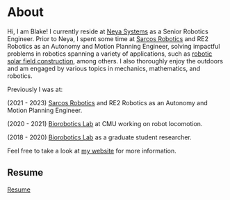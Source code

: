 # About

Hi, I am Blake! I currently reside at <a href="https://www.neyarobotics.com/">Neya Systems</a> as a Senior Robotics Engineer. Prior to Neya, I spent some time at <a href="https://www.sarcos.com/">Sarcos Robotics</a> and RE2 Robotics as an Autonomy and Motion Planning Engineer, solving impactful problems in robotics spanning a variety of applications, such as <a href="https://www.sarcos.com/robotics-applications-and-use-cases/solar/?utm_term=&utm_medium=ppc&utm_campaign=**Elevated+-+Sarcos+-+DSA&utm_source=adwords&hsa_cam=18291646526&hsa_src=g&hsa_mt=&hsa_ver=3&hsa_net=adwords&hsa_tgt=dsa-19959388920&hsa_acc=2971379278&hsa_grp=141075101517&hsa_kw=&hsa_ad=620765362461">robotic solar field construction</a>, among others. I also thoroughly enjoy the outdoors and am engaged by various topics in mechanics, mathematics, and robotics.

Previously I was at:

(2021 - 2023) <a href="https://www.sarcos.com/">Sarcos Robotics</a> and RE2 Robotics as an Autonomy and Motion Planning Engineer.

(2020 - 2021) <a href="http://biorobotics.ri.cmu.edu/index.php" target="_blank">Biorobotics Lab</a> at CMU working on robot locomotion.

(2018 - 2020) <a href="http://biorobotics.ri.cmu.edu/index.php" target="_blank">Biorobotics Lab</a> as a graduate student researcher.

Feel free to take a look at <a href="https://blakerbuchanan.github.io" target="_blank">my website</a> for more information.

## Resume
<a href="https://blakerbuchanan.github.io/viewable/Blake_Buchanan_Resume.pdf" target="_blank">Resume</a>

